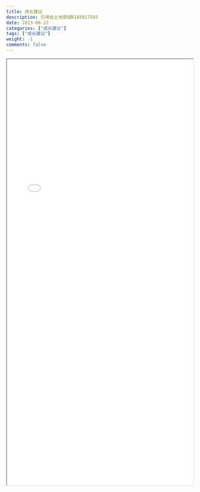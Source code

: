 ```yaml
---
title: 成长建议
description: 引用自土地哥Q群185017593
date: 2023-08-22
categories: ["成长建议"]
tags: ["成长建议"]
weight: -1
comments: false
---
```


<iframe src="/note/成长建议.pdf" width="100%"  height="1150px"></iframe>